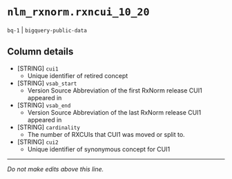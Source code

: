 # `nlm_rxnorm.rxncui_10_20`
`bq-1` | `bigquery-public-data`

## Column details
* [STRING]    `cui1`
  - Unique identifier of retired concept
* [STRING]    `vsab_start`
  - Version Source Abbreviation of the first RxNorm release CUI1 appeared in
* [STRING]    `vsab_end`
  - Version Source Abbreviation of the last RxNorm release CUI1 appeared in
* [STRING]    `cardinality`
  - The number of RXCUIs that CUI1 was moved or split to.
* [STRING]    `cui2`
  - Unique identifier of synonymous concept for CUI1

-------------------------------------------------------------------------------
*Do not make edits above this line.*
